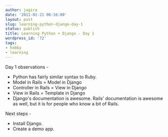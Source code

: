 ```yaml
---
author: jagira
date: '2011-01-21 06:16:00'
layout: post
slug: learning-python-django-day-1
status: publish
title: Learning Python + Django - Day 1
wordpress_id: '72'
tags:
- hobby
- learning
---
```


Day 1 observations -

-   Python has fairly similar syntax to Ruby.
-   Model in Rails = Model in Django
-   Controller in Rails = View in Django
-   View in Rails = Template in Django
-   Django's documentation is awesome. Rails' documentation is
    awesome as well, but it is for people who know a bit of Rails.

Next steps -

-   Install Django. 
-   Create a demo app.




